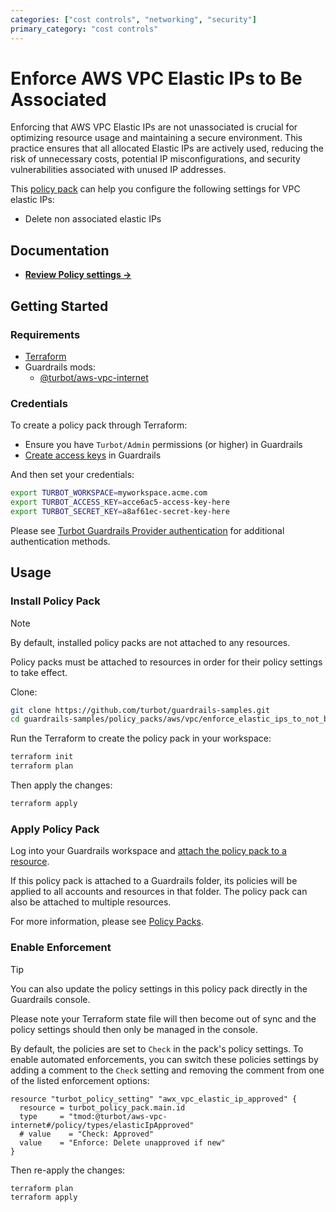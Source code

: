 ```yaml
---
categories: ["cost controls", "networking", "security"]
primary_category: "cost controls"
---
```


# Enforce AWS VPC Elastic IPs to Be Associated

Enforcing that AWS VPC Elastic IPs are not unassociated is crucial for optimizing resource usage and maintaining a secure environment. This practice ensures that all allocated Elastic IPs are actively used, reducing the risk of unnecessary costs, potential IP misconfigurations, and security vulnerabilities associated with unused IP addresses.

This [policy pack](https://turbot.com/guardrails/docs/concepts/policy-packs) can help you configure the following settings for VPC elastic IPs:

- Delete non associated elastic IPs

## Documentation

- **[Review Policy settings →](https://hub.guardrails.turbot.com/policy-packs/aws_vpc_enforce_elastic_ips_to_not_be_unassociated/settings)**

## Getting Started

### Requirements

- [Terraform](https://developer.hashicorp.com/terraform/install)
- Guardrails mods:
  - [@turbot/aws-vpc-internet](https://hub.guardrails.turbot.com/mods/aws/mods/aws-vpc-internet)

### Credentials

To create a policy pack through Terraform:

- Ensure you have `Turbot/Admin` permissions (or higher) in Guardrails
- [Create access keys](https://turbot.com/guardrails/docs/guides/iam/access-keys#generate-a-new-guardrails-api-access-key) in Guardrails

And then set your credentials:

```sh
export TURBOT_WORKSPACE=myworkspace.acme.com
export TURBOT_ACCESS_KEY=acce6ac5-access-key-here
export TURBOT_SECRET_KEY=a8af61ec-secret-key-here
```

Please see [Turbot Guardrails Provider authentication](https://registry.terraform.io/providers/turbot/turbot/latest/docs#authentication) for additional authentication methods.

## Usage

### Install Policy Pack

> [!NOTE]
> By default, installed policy packs are not attached to any resources.
>
> Policy packs must be attached to resources in order for their policy settings to take effect.

Clone:

```sh
git clone https://github.com/turbot/guardrails-samples.git
cd guardrails-samples/policy_packs/aws/vpc/enforce_elastic_ips_to_not_be_unassociated
```

Run the Terraform to create the policy pack in your workspace:

```sh
terraform init
terraform plan
```

Then apply the changes:

```sh
terraform apply
```

### Apply Policy Pack

Log into your Guardrails workspace and [attach the policy pack to a resource](https://turbot.com/guardrails/docs/guides/policy-packs#attach-a-policy-pack-to-a-resource).

If this policy pack is attached to a Guardrails folder, its policies will be applied to all accounts and resources in that folder. The policy pack can also be attached to multiple resources.

For more information, please see [Policy Packs](https://turbot.com/guardrails/docs/concepts/policy-packs).

### Enable Enforcement

> [!TIP]
> You can also update the policy settings in this policy pack directly in the Guardrails console.
>
> Please note your Terraform state file will then become out of sync and the policy settings should then only be managed in the console.

By default, the policies are set to `Check` in the pack's policy settings. To enable automated enforcements, you can switch these policies settings by adding a comment to the `Check` setting and removing the comment from one of the listed enforcement options:

```hcl
resource "turbot_policy_setting" "awx_vpc_elastic_ip_approved" {
  resource = turbot_policy_pack.main.id
  type     = "tmod:@turbot/aws-vpc-internet#/policy/types/elasticIpApproved"
  # value    = "Check: Approved"
  value    = "Enforce: Delete unapproved if new"
}
```

Then re-apply the changes:

```sh
terraform plan
terraform apply
```
